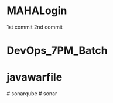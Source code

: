 # MAHALogin
1st commit
2nd commit


# DevOps_7PM_Batch
# javawarfile
#   s o n a r q u b e  
 #   s o n a r  
 